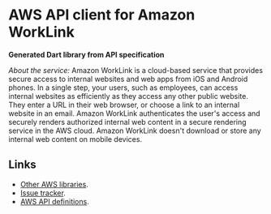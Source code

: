 # AWS API client for Amazon WorkLink

**Generated Dart library from API specification**

*About the service:*
Amazon WorkLink is a cloud-based service that provides secure access to
internal websites and web apps from iOS and Android phones. In a single
step, your users, such as employees, can access internal websites as
efficiently as they access any other public website. They enter a URL in
their web browser, or choose a link to an internal website in an email.
Amazon WorkLink authenticates the user's access and securely renders
authorized internal web content in a secure rendering service in the AWS
cloud. Amazon WorkLink doesn't download or store any internal web content on
mobile devices.

## Links

- [Other AWS libraries](https://github.com/agilord/aws_client/tree/master/generated).
- [Issue tracker](https://github.com/agilord/aws_client/issues).
- [AWS API definitions](https://github.com/aws/aws-sdk-js/tree/master/apis).
